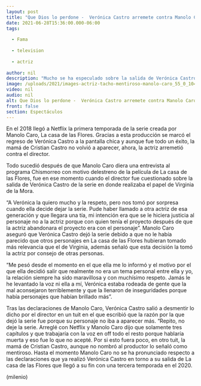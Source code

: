 ```yaml
---
layout: post
title: "Que Dios lo perdone -  Verónica Castro arremete contra Manolo Caro por su salida de 'La casa de las Flores'"
date: 2021-06-28T15:36:00.000-06:00
tags:
  
  - Fama
  
  - television
  
  - actriz
  
author: nil
description: "Mucho se ha especulado sobre la salida de Verónica Castro de La casa de las Flores y ahora, la actriz desmintió lo dicho por Manolo Caro."
image: /uploads/2021/images-actriz-tacho-mentiroso-manolo-caro_55_0_1045_650.jpg
video: nil
audio: nil
alt: Que Dios lo perdone -  Verónica Castro arremete contra Manolo Caro por su salida de 'La casa de las Flores'
front: false
section: Espectáculos
---
```


En el 2018 llegó a Netflix la primera temporada de la serie creada por Manolo Caro, La casa de las Flores. Gracias a esta producción se marcó el regreso de Verónica Castro a la pantalla chica y aunque fue todo un éxito, la mamá de Cristian Castro no volvió a aparecer, ahora, la actriz arremetió contra el director.

Todo sucedió después de que Manolo Caro diera una entrevista al programa Chismorreo con motivo delestreno de la película de La casa de las Flores, fue en ese momento cuando el director fue cuestionado sobre la salida de Verónica Castro de la serie en donde realizaba el papel de Virginia de la Mora. 

“A Verónica la quiero mucho y la respeto, pero nos tomó por sorpresa cuando ella decide dejar la serie. Pude haber llamado a otra actriz de esa generación y que llegara una tía, mi intención era que se le hiciera justicia al personaje no a la actriz porque con quien tenía el proyecto después de que la actriz abandonara el proyecto era con el personaje”. Manolo Caro aseguró que Verónica Castro dejó la serie debido a que no le había parecido que otros personajes en La casa de las Flores hubieran tomado más relevancia que el de Virginia, además señaló que esta decisión la tomó la actriz por consejo de otras personas.

“Me pesó desde el momento en el que ella me lo informó y el motivo por el que ella decidió salir que realmente no era un tema personal entre ella y yo, la relación siempre ha sido maravillosa y con muchísimo respeto. Jamás le he levantado la voz ni ella a mí, Verónica estaba rodeada de gente que la mal aconsejaron terriblemente y que la llenaron de inseguridades porque había personajes que habían brillado más”. 

Tras las declaraciones de Manolo Caro, Verónica Castro salió a desmentir lo dicho por el director en un tuit en el que escribió que la razón por la que dejó la serie fue porque su personaje no iba a aparecer más. “Repito, no deje la serie. Arreglé con Netflix y Manolo Caro dijo que solamente tres capítulos y que trabajaría con la voz en off todo el resto porque hablaría muerta y eso fue lo que no acepté.
Por si esto fuera poco, en otro tuit, la mamá de Cristian Castro, aunque no nombró al productor lo señaló como mentiroso. 
Hasta el momento Manolo Caro no se ha pronunciado respecto a las declaraciones que ya realizó Verónica Castro en torno a su salida de La casa de las Flores que llegó a su fin con una tercera temporada en el 2020. 


(milenio)

